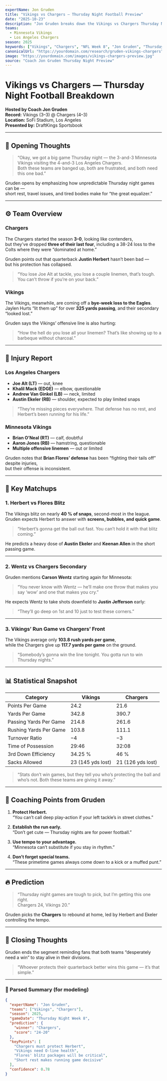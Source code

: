 ```yaml
---
expertName: Jon Gruden
title: "Vikings vs Chargers — Thursday Night Football Preview"
date: "2025-10-23"
description: "Jon Gruden breaks down the Vikings vs Chargers Thursday Night Football matchup — key injuries, game plan insights, and his final prediction."
teams:
  - Minnesota Vikings
  - Los Angeles Chargers
season: 2025
keywords: ["Vikings", "Chargers", "NFL Week 8", "Jon Gruden", "Thursday Night Football", "NFL Preview", "Herbert", "Justin Jefferson"]
canonicalUrl: "https://yourdomain.com/research/gruden-vikings-chargers"
image: "https://yourdomain.com/images/vikings-chargers-preview.jpg"
source: "Coach Jon Gruden Thursday Night Preview"
---
```



# Vikings vs Chargers — Thursday Night Football Breakdown  
**Hosted by Coach Jon Gruden**  
**Record:** Vikings (3–3) @ Chargers (4–3)  
**Location:** SoFi Stadium, Los Angeles  
**Presented by:** DraftKings Sportsbook  

---

## 🏁 Opening Thoughts

> “Okay, we got a big game Thursday night — the 3-and-3 Minnesota Vikings visiting the 4-and-3 Los Angeles Chargers.  
> Both these teams are banged up, both are frustrated, and both need this one bad.”

Gruden opens by emphasizing how unpredictable Thursday night games can be —  
short rest, travel issues, and tired bodies make for “the great equalizer.”

---

## ⚙️ Team Overview

### Chargers
The Chargers started the season **3-0**, looking like contenders,  
but they’ve dropped **three of their last four**, including a 38-24 loss to the Colts where they were “dominated at home.”

Gruden points out that quarterback **Justin Herbert** hasn’t been bad —  
but his protection has collapsed.  
> “You lose Joe Alt at tackle, you lose a couple linemen, that’s tough. You can’t throw if you’re on your back.”

### Vikings
The Vikings, meanwhile, are coming off a **bye-week loss to the Eagles**.  
Jaylen Hurts “lit them up” for over **325 yards passing**, and their secondary “looked lost.”

Gruden says the Vikings’ offensive line is also hurting:  
> “How the hell do you lose all your linemen? That’s like showing up to a barbeque without charcoal.”

---

## 🏥 Injury Report

### Los Angeles Chargers
- **Joe Alt (LT)** — out, knee  
- **Khalil Mack (EDGE)** — elbow, questionable  
- **Andrew Van Ginkel (LB)** — neck, limited  
- **Austin Ekeler (RB)** — shoulder, expected to play limited snaps  

> “They’re missing pieces everywhere. That defense has no rest, and Herbert’s been running for his life.”

### Minnesota Vikings
- **Brian O’Neal (RT)** — calf, doubtful  
- **Aaron Jones (RB)** — hamstring, questionable  
- **Multiple offensive linemen** — out or limited  

Gruden notes that **Brian Flores’ defense** has been “fighting their tails off” despite injuries,  
but their offense is inconsistent.

---

## 🧠 Key Matchups

### 1. Herbert vs Flores Blitz
The Vikings blitz on nearly **40 % of snaps**, second-most in the league.  
Gruden expects Herbert to answer with **screens, bubbles, and quick game**.

> “Herbert’s gonna get the ball out fast. You can’t hold it with that blitz coming.”

He predicts a heavy dose of **Austin Ekeler** and **Keenan Allen** in the short passing game.

---

### 2. Wentz vs Chargers Secondary
Gruden mentions **Carson Wentz** starting again for Minnesota:  
> “You never know with Wentz — he’ll make one throw that makes you say ‘wow’ and one that makes you cry.”  

He expects Wentz to take shots downfield to **Justin Jefferson** early:  
> “They’ll go deep on 1st and 10 just to test these corners.”

---

### 3. Vikings’ Run Game vs Chargers’ Front
The Vikings average only **103.8 rush yards per game**,  
while the Chargers give up **117.7 yards per game** on the ground.

> “Somebody’s gonna win the line tonight. You gotta run to win Thursday nights.”

---

## 📊 Statistical Snapshot

| Category | Vikings | Chargers |
|-----------|----------|-----------|
| Points Per Game | 24.2 | 21.6 |
| Yards Per Game | 342.8 | 390.7 |
| Passing Yards Per Game | 214.8 | 261.6 |
| Rushing Yards Per Game | 103.8 | 111.1 |
| Turnover Ratio | −4 | −3 |
| Time of Possession | 29:46 | 32:08 |
| 3rd Down Efficiency | 34.25 % | 46 % |
| Sacks Allowed | 23 (145 yds lost) | 21 (126 yds lost) |

> “Stats don’t win games, but they tell you who’s protecting the ball and who’s not. Both these teams are giving it away.”

---

## 💬 Coaching Points from Gruden

1. **Protect Herbert.**  
   “You can’t call deep play-action if your left tackle’s in street clothes.”

2. **Establish the run early.**  
   “Don’t get cute — Thursday nights are for power football.”

3. **Use tempo to your advantage.**  
   “Minnesota can’t substitute if you stay in rhythm.”

4. **Don’t forget special teams.**  
   “These primetime games always come down to a kick or a muffed punt.”

---

## 🔥 Prediction

> “Thursday night games are tough to pick, but I’m getting this one right.  
> Chargers 24, Vikings 20.”

Gruden picks the **Chargers** to rebound at home, led by Herbert and Ekeler controlling the tempo.

---

## 🧾 Closing Thoughts

Gruden ends the segment reminding fans that both teams “desperately need a win” to stay alive in their divisions.

> “Whoever protects their quarterback better wins this game — it’s that simple.”

---

### 🧮 Parsed Summary (for modeling)

```json
{
  "expertName": "Jon Gruden",
  "teams": ["Vikings", "Chargers"],
  "season": 2025,
  "gameDate": "Thursday Night Week 8",
  "prediction": {
    "winner": "Chargers",
    "score": "24-20"
  },
  "keyPoints": [
    "Chargers must protect Herbert",
    "Vikings need O-line health",
    "Flores' blitz packages will be critical",
    "Short rest makes running game decisive"
  ],
  "confidence": 0.78
}
